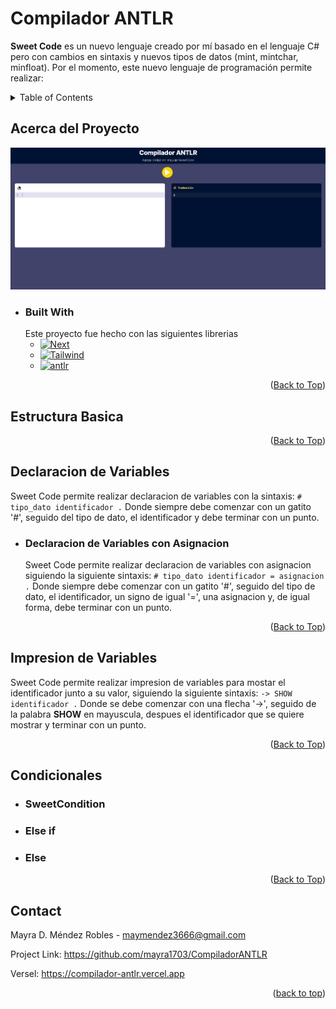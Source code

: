 # Compilador ANTLR
**Sweet Code** es un nuevo lenguaje creado por mí basado en el lenguaje C# pero con cambios en sintaxis y nuevos tipos de datos (mint, mintchar, minfloat). Por el momento, este nuevo lenguaje de programación permite realizar:

<!-- TABLE OF CONTENTS -->
<details>
  <summary>Table of Contents</summary>
  <ol>
    <li><a href="#acerca-del-proyecto">Acerca del proyecto</a></li>
    <ul>
        <li><a href="#built-with">Built With</a></li>
    </ul>
    <li><a href="#estructura-basica">Estructura Basica</a></li>
    <li>
      <a href="#declaracion-de-variables">Declaracion de Variables</a>
      <ul>
        <li><a href="#declaracion-de-variables-con-asignacion">Declaracion de Variables con Asignación</a></li>
      </ul>
    </li>
    <li>
      <a href="#impresion-de-variables">Impresion de variables</a>
    </li>
    <li><a href="#condicionales">Condicionales</a></li>
    <ul>
        <li><a href="#sweetcondition">SweetCondition</a></li>
        <li><a href="#else-if">Else if</a></li>
        <li><a href="#else">Else</a></li>
    </ul>
  </ol>
</details>

## Acerca del Proyecto
[![Product Name Screen Shot][product-screenshot]](https://compilador-antlr.vercel.app)

* ### Built With
  Este proyecto fue hecho con las siguientes librerias
  * [![Next][Next.js]][Next-url]
  * [![Tailwind][Tailwind.css]][Tailwind-url]
  * [![antlr][antlr]][antlr-url]
<p align="right">(<a href="#compilador-antlr">Back to Top</a>)</p>


## Estructura Basica
<p align="right">(<a href="#compilador-antlr">Back to Top</a>)</p>
  
## Declaracion de Variables
Sweet Code permite realizar declaracion de variables con la sintaxis: `# tipo_dato identificador .` Donde siempre debe comenzar con un gatito '#', seguido del tipo de dato, el identificador y debe terminar con un punto.

* ### Declaracion de Variables con Asignacion
  Sweet Code permite realizar declaracion de variables con asignacion siguiendo la siguiente sintaxis: `# tipo_dato identificador = asignacion .`
Donde siempre debe comenzar con un gatito '#', seguido del tipo de dato, el identificador, un signo de igual '=', una asignacion y, de igual forma, debe terminar con un punto.
<p align="right">(<a href="#compilador-antlr">Back to Top</a>)</p>

## Impresion de Variables
Sweet Code permite realizar impresion de variables para mostar el identificador junto a su valor, siguiendo la siguiente sintaxis: `-> SHOW identificador .` Donde se debe comenzar con una flecha '->', seguido de la palabra **SHOW** en mayuscula, despues el identificador que se quiere mostrar y terminar con un punto.
<p align="right">(<a href="#compilador-antlr">Back to Top</a>)</p>

## Condicionales
  
* ### SweetCondition

* ### Else if

* ### Else
  <p align="right">(<a href="#compilador-antlr">Back to Top</a>)</p>

<!-- CONTACT -->
## Contact

Mayra D. Méndez Robles - maymendez3666@gmail.com

Project Link: https://github.com/mayra1703/CompiladorANTLR

Versel: https://compilador-antlr.vercel.app

<p align="right">(<a href="#readme-top">back to top</a>)</p>

<!-- MARKDOWN LINKS & IMAGES -->
<!-- https://www.markdownguide.org/basic-syntax/#reference-style-links -->
[Next.js]: https://img.shields.io/badge/next.js-000000?style=for-the-badge&logo=nextdotjs&logoColor=white
[Next-url]: https://nextjs.org/
[Tailwind.css]: https://img.shields.io/badge/Tailwind_CSS-38B2AC?style=for-the-badge&logo=tailwind-css&logoColor=white
[Tailwind-url]: https://tailwindcss.com
[antlr]: https://img.shields.io/badge/ANTLR-FF0000?style=for-the-badge&logo=antlr&logoColor=white
[antlr-url]: https://www.antlr.org
[product-screenshot]: public/screenshot.png
